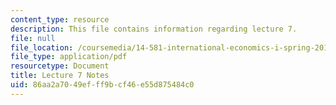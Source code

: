 ```yaml
---
content_type: resource
description: This file contains information regarding lecture 7.
file: null
file_location: /coursemedia/14-581-international-economics-i-spring-2013/86aa2a7049efff9bcf46e55d875484c0_MIT14_581S13_classnotes7.pdf
file_type: application/pdf
resourcetype: Document
title: Lecture 7 Notes
uid: 86aa2a70-49ef-ff9b-cf46-e55d875484c0
---
```

